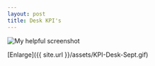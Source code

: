 ```yaml
---
layout: post
title: Desk KPI's
---
```



![My helpful screenshot](/assets/KPI-Desk-Sept.gif)

[Enlarge]({{ site.url }}/assets/KPI-Desk-Sept.gif)
